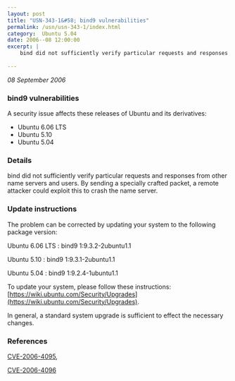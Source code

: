 ```yaml
---
layout: post
title: "USN-343-1&#58; bind9 vulnerabilities"
permalink: /usn/usn-343-1/index.html
category:  Ubuntu 5.04
date: 2006--08 12:00:00
excerpt: |
    bind did not sufficiently verify particular requests and responses from other name servers and users. By sending a specially crafted packet, a remote attacker could exploit this to crash the name server.
    
--- 
```

 
 

*08 September 2006*

### bind9 vulnerabilities

A security issue affects these releases of Ubuntu and its derivatives:

* Ubuntu 6.06 LTS
* Ubuntu 5.10
* Ubuntu 5.04

### Details

bind did not sufficiently verify particular requests and responses from other name servers and users. By sending a specially crafted packet, a remote attacker could exploit this to crash the name server.

### Update instructions

The problem can be corrected by updating your system to the following package version:

Ubuntu 6.06 LTS
 : bind9 <span>1:9.3.2-2ubuntu1.1</span>

Ubuntu 5.10
 : bind9 <span>1:9.3.1-2ubuntu1.1</span>

Ubuntu 5.04
 : bind9 <span>1:9.2.4-1ubuntu1.1</span>

To update your system, please follow these instructions: [https://wiki.ubuntu.com/Security/Upgrades](https://wiki.ubuntu.com/Security/Upgrades).

In general, a standard system upgrade is sufficient to effect the necessary changes.

### References

 
 [CVE-2006-4095](http://people.ubuntu.com/~ubuntu-security/cve/CVE-2006-4095), 

 [CVE-2006-4096](http://people.ubuntu.com/~ubuntu-security/cve/CVE-2006-4096)
 

